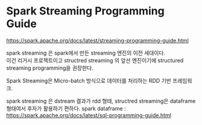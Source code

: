 
# Spark Streaming Programming Guide

https://spark.apache.org/docs/latest/streaming-programming-guide.html   

spark streaming 은 spark에서 만든 streaming 엔진의 이전 세대이다.    
이건 리거시 프로젝트이고 structred streaming 의 앞선 엔진이기에 structured streaming programming을 권장한다.   

Spark Streaming은 Micro-batch 방식으로 데이터를 처리하는 RDD 기반 프레임워크.   

spark streaming 은 dstream 결과가 rdd 형태, structred streaming은 dataframe 형태여서 후자가 활용하기 편하다.
spark dataframe : https://spark.apache.org/docs/latest/sql-programming-guide.html 
